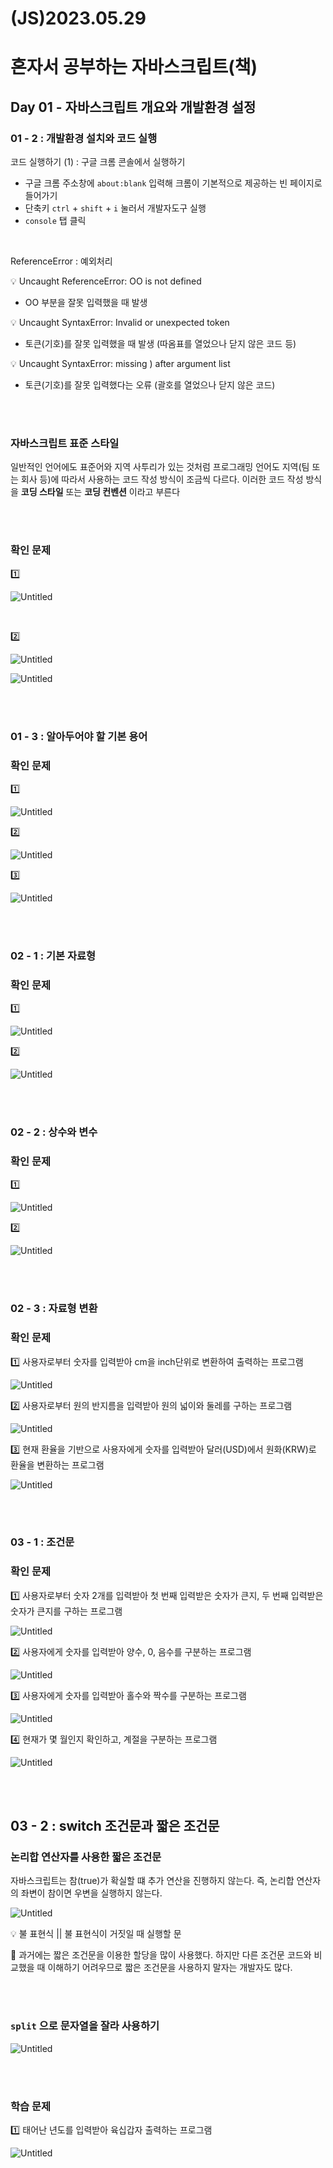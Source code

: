 # (JS)2023.05.29

# 혼자서 공부하는 자바스크립트(책)

## Day 01 - 자바스크립트 개요와 개발환경 설정

### 01 - 2 : 개발환경 설치와 코드 실행

코드 실행하기 (1) : 구글 크롬 콘솔에서 실행하기

- 구글 크롬 주소창에 `about:blank` 입력해 크롬이 기본적으로 제공하는 빈 페이지로 들어가기
- 단축키 `ctrl` + `shift` + `i` 눌러서 개발자도구 실행
- `console` 탭 클릭

<br>

ReferenceError : 예외처리

<aside>
💡 Uncaught ReferenceError: OO is not defined

</aside>

- OO 부분을 잘못 입력했을 때 발생

<aside>
💡 Uncaught SyntaxError: Invalid or unexpected token

</aside>

- 토큰(기호)를 잘못 입력했을 때 발생 (따옴표를 열었으나 닫지 않은 코드 등)

<aside>
💡 Uncaught SyntaxError: missing ) after argument list

</aside>

- 토큰(기호)를 잘못 입력했다는 오류 (괄호를 열었으나 닫지 않은 코드)

<br>
<br>

### 자바스크립트 표준 스타일

일반적인 언어에도 표준어와 지역 사투리가 있는 것처럼 프로그래밍 언어도 지역(팀 또는 회사 등)에 따라서 사용하는 코드 작성 방식이 조금씩 다르다. 이러한 코드 작성 방식을 **코딩 스타일** 또는 **코딩 컨벤션** 이라고 부른다 

<br>
<br>

### 확인 문제

1️⃣

![Untitled](./20230529_data/Untitled.png)

<br>

2️⃣

![Untitled](./20230529_data/Untitled%201.png)

![Untitled](./20230529_data/Untitled%202.png)

<br>
<br>

### 01 - 3 : 알아두어야 할 기본 용어

### 확인 문제

1️⃣

![Untitled](./20230529_data/Untitled%203.png)

2️⃣

![Untitled](./20230529_data/Untitled%204.png)

3️⃣

![Untitled](./20230529_data/Untitled%205.png)

<br>
<br>

### 02 - 1 : 기본 자료형

### 확인 문제

1️⃣

![Untitled](./20230529_data/Untitled%206.png)

2️⃣

![Untitled](./20230529_data/Untitled%207.png)

<br>
<br>

### 02 - 2 : 상수와 변수

### 확인 문제

1️⃣

![Untitled](./20230529_data/Untitled%208.png)

2️⃣

![Untitled](./20230529_data/Untitled%209.png)

<br>
<br>

### 02 - 3 : 자료형 변환

### 확인 문제

1️⃣ 사용자로부터 숫자를 입력받아 cm을 inch단위로 변환하여 출력하는 프로그램

![Untitled](./20230529_data/Untitled%2010.png)

2️⃣ 사용자로부터 원의 반지름을 입력받아 원의 넓이와 둘레를 구하는 프로그램

![Untitled](./20230529_data/Untitled%2011.png)

3️⃣ 현재 환율을 기반으로 사용자에게 숫자를 입력받아 달러(USD)에서 원화(KRW)로 환율을 변환하는 프로그램

![Untitled](./20230529_data/Untitled%2012.png)

<br>

<br>

### 03 - 1 : 조건문

### 확인 문제

1️⃣ 사용자로부터 숫자 2개를 입력받아 첫 번째 입력받은 숫자가 큰지, 두 번째 입력받은 숫자가 큰지를 구하는 프로그램 

![Untitled](./20230529_data/Untitled%2013.png)

2️⃣ 사용자에게 숫자를 입력받아 양수, 0, 음수를 구분하는 프로그램 

![Untitled](./20230529_data/Untitled%2014.png)

3️⃣ 사용자에게 숫자를 입력받아 홀수와 짝수를 구분하는 프로그램

![Untitled](./20230529_data/Untitled%2015.png)

4️⃣ 현재가 몇 월인지 확인하고, 계절을 구분하는 프로그램

![Untitled](./20230529_data/Untitled%2016.png)

<br>

<br>

## 03 - 2 : switch 조건문과 짧은 조건문

### 논리합 연산자를 사용한 짧은 조건문

자바스크립트는 참(true)가 확실할 떄 추가 연산을 진행하지 않는다. 즉, 논리합 연산자의 좌변이 참이면 우변을 실행하지 않는다.

![Untitled](./20230529_data/Untitled%2017.png)

<aside>
💡 불 표현식 || 불 표현식이 거짓일 때 실행할 문

</aside>

🏁 과거에는 짧은 조건문을 이용한 할당을 많이 사용했다. 하지만 다른 조건문 코드와 비교했을 때 이해하기 어려우므로 짧은 조건문을 사용하지 말자는 개발자도 많다.

<br>

<br>

### `split` 으로 문자열을 잘라 사용하기

![Untitled](./20230529_data/Untitled%2018.png)

<br>
<br>

### 학습 문제

1️⃣ 태어난 년도를 입력받아 육십갑자 출력하는 프로그램

![Untitled](./20230529_data/Untitled%2019.png)
